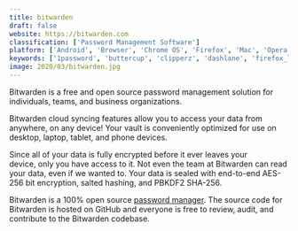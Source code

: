 ```yaml
---
title: bitwarden
draft: false 
website: https://bitwarden.com
classification: ['Password Management Software']
platform: ['Android', 'Browser', 'Chrome OS', 'Firefox', 'Mac', 'Opera', 'Web', 'iOS']
keywords: ['1password', 'buttercup', 'clipperz', 'dashlane', 'firefox_lockwise', 'id_guard_offline', 'keepass', 'keepassdroid', 'keepassxc', 'keeweb', 'keeper', 'lastpass', 'lesspass', 'masterpassword', 'sticky_password', 'pass']
image: 2020/03/bitwarden.jpg
---
```

Bitwarden is a free and open source password management solution for individuals, teams, and business organizations.

Bitwarden cloud syncing features allow you to access your data from anywhere, on any device! Your vault is conveniently optimized for use on desktop, laptop, tablet, and phone devices.

Since all of your data is fully encrypted before it ever leaves your device,&nbsp;only you&nbsp;have access to it. Not even the team at Bitwarden can read your data, even if we wanted to. Your data is sealed with&nbsp;end-to-end AES-256 bit encryption,&nbsp;salted hashing, and&nbsp;PBKDF2 SHA-256.

Bitwarden is a 100% open source <a href="https://hackerspad.net/classification/password-manager/">password manager</a>. The source code for Bitwarden is hosted on GitHub and everyone is free to review, audit, and contribute to the Bitwarden codebase.